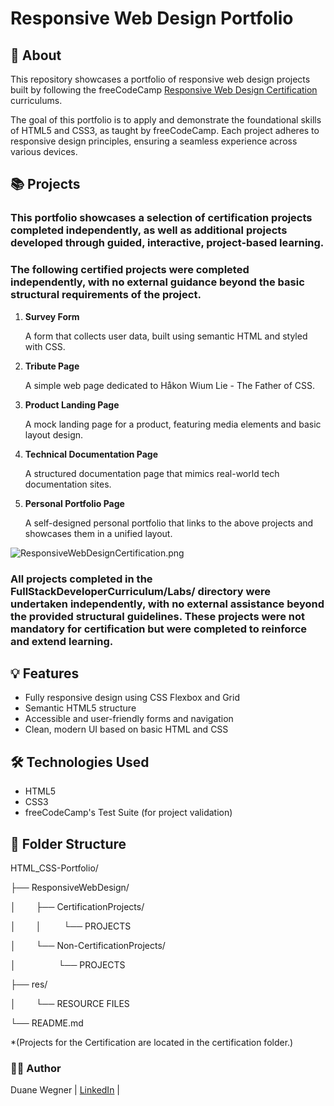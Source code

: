 # Responsive Web Design Portfolio

## 🧠 About

This repository showcases a portfolio of responsive web design projects built by following the freeCodeCamp [Responsive Web Design Certification](https://www.freecodecamp.org/learn/2022/responsive-web-design/) curriculums.

The goal of this portfolio is to apply and demonstrate the foundational skills of HTML5 and CSS3, as taught by freeCodeCamp. Each project adheres to responsive design principles, ensuring a seamless experience across various devices.

## 📚 Projects

### This portfolio showcases a selection of certification projects completed independently, as well as additional projects developed through guided, interactive, project-based learning.

### The following certified projects were completed independently, with no external guidance beyond the basic structural requirements of the project.

1. **Survey Form**

   A form that collects user data, built using semantic HTML and styled with CSS.

2. **Tribute Page**

   A simple web page dedicated to Håkon Wium Lie - The Father of CSS.

3. **Product Landing Page**

   A mock landing page for a product, featuring media elements and basic layout design.

4. **Technical Documentation Page**

   A structured documentation page that mimics real-world tech documentation sites.

5. **Personal Portfolio Page**

   A self-designed personal portfolio that links to the above projects and showcases them in a unified layout.

![ResponsiveWebDesignCertification.png](../res/Certifications/ResponsiveWebDesignCertification.png)
### **All projects completed in the FullStackDeveloperCurriculum/Labs/ directory were undertaken independently, with no external assistance beyond the provided structural guidelines. These projects were not mandatory for certification but were completed to reinforce and extend learning.**

## 💡 Features

- Fully responsive design using CSS Flexbox and Grid
- Semantic HTML5 structure
- Accessible and user-friendly forms and navigation
- Clean, modern UI based on basic HTML and CSS

## 🛠 Technologies Used

- HTML5
- CSS3
- freeCodeCamp's Test Suite (for project validation)

## 📁 Folder Structure

HTML_CSS-Portfolio/

├── ResponsiveWebDesign/

│&emsp; &emsp;├── CertificationProjects/

│&emsp; &emsp;│ &emsp; &emsp;└── PROJECTS

│&emsp; &emsp;└── Non-CertificationProjects/

│&emsp; &emsp; &emsp; &emsp;└── PROJECTS

 ├── res/
 
│&emsp; &emsp;└── RESOURCE FILES

└── README.md

*(Projects for the Certification are located in the certification folder.)

### 👨‍💻 Author

Duane Wegner | [LinkedIn](https://www.linkedin.com/in/duane-wegner-985484295/) |


